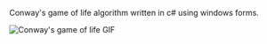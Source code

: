 Conway's game of life algorithm written in c# using windows forms.

![Conway's game of life GIF](https://github.com/neeeeecka/GameOfLife-winforms/blob/main/cropped.gif?raw=true)
